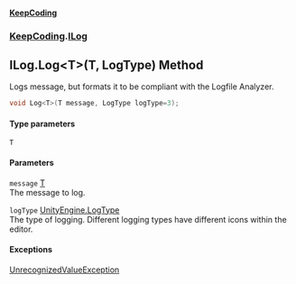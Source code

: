 #### [KeepCoding](index.md 'index')
### [KeepCoding](KeepCoding.md 'KeepCoding').[ILog](ILog.md 'KeepCoding.ILog')
## ILog.Log&lt;T&gt;(T, LogType) Method
Logs message, but formats it to be compliant with the Logfile Analyzer.  
```csharp
void Log<T>(T message, LogType logType=3);
```
#### Type parameters
<a name='KeepCoding_ILog_Log_T_(T_LogType)_T'></a>
`T`  
  
#### Parameters
<a name='KeepCoding_ILog_Log_T_(T_LogType)_message'></a>
`message` [T](ILog_Log_D5O48+PY35ntCSBU53qA2w.md#KeepCoding_ILog_Log_T_(T_LogType)_T 'KeepCoding.ILog.Log&lt;T&gt;(T, LogType).T')  
The message to log.
  
<a name='KeepCoding_ILog_Log_T_(T_LogType)_logType'></a>
`logType` [UnityEngine.LogType](https://docs.microsoft.com/en-us/dotnet/api/UnityEngine.LogType 'UnityEngine.LogType')  
The type of logging. Different logging types have different icons within the editor.
  
#### Exceptions
[UnrecognizedValueException](UnrecognizedValueException.md 'KeepCoding.Internal.UnrecognizedValueException')  
